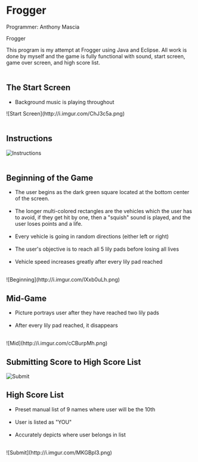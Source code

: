 Frogger
================

Programmer: Anthony Mascia

Frogger

This program is my attempt at Frogger using Java and Eclipse. All work is done by myself and the game is fully functional with sound, start screen, game over screen,
and high score list.
<br /><br />

## The Start Screen ##
<ul>
<li>Background music is playing throughout</li>
</ul>
![Start Screen](http://i.imgur.com/ChJ3c5a.png)
<br /><br />


## Instructions ##
![Instructions](http://i.imgur.com/OoKosMr.png)
<br /><br />

## Beginning of the Game ##
<ul>
<li>The user begins as the dark green square located at the bottom center of the screen.</li><br />
<li>The longer multi-colored rectangles are the vehicles which the user has to avoid, if they get hit by one, 
then a "squish" sound is played, and the user loses points and a life.</li><br />
<li>Every vehicle is going in random directions (either left or right)</li><br />
<li>The user's objective is to reach all 5 lily pads before losing all lives</li><br />
<li>Vehicle speed increases greatly after every lily pad reached</li><br />
</ul>
![Beginning](http://i.imgur.com/lXxb0uLh.png)

## Mid-Game ##
<ul>
<li>Picture portrays user after they have reached two lily pads</li><br />
<li>After every lily pad reached, it disappears</li><br />
</ul>
![Mid](http://i.imgur.com/cCBurpMh.png)

## Submitting Score to High Score List ##
![Submit](http://i.imgur.com/bJ1QQe1.png)

## High Score List ##
<ul>
<li>Preset manual list of 9 names where user will be the 10th</li><br />
<li>User is listed as "YOU"</li><br />
<li>Accurately depicts where user belongs in list</li><br />
</ul>
![Submit](http://i.imgur.com/MKGBpl3.png)
